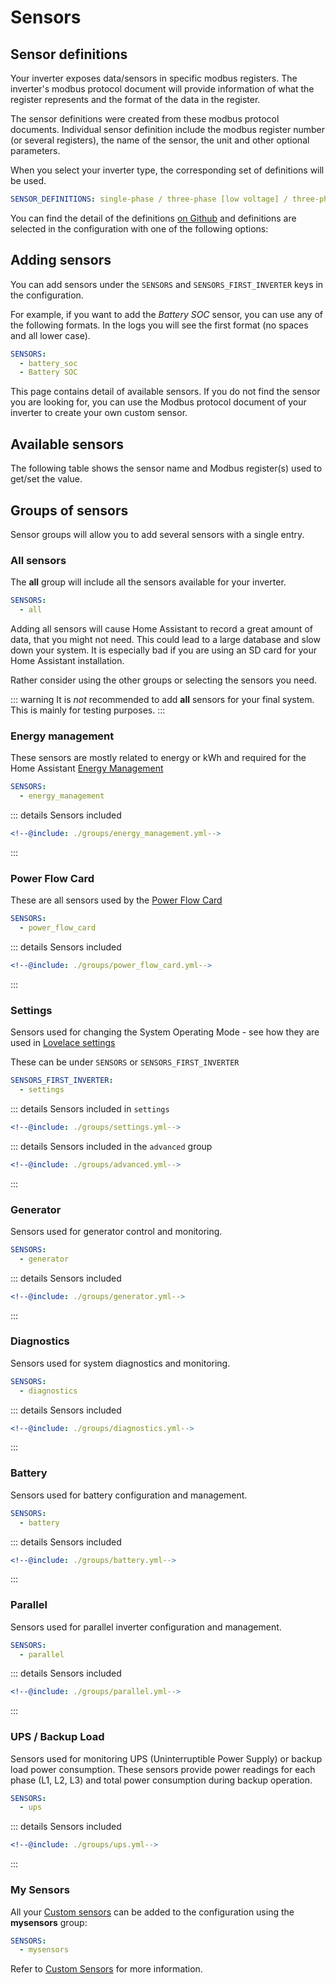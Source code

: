 # Sensors

## Sensor definitions

Your inverter exposes data/sensors in specific modbus registers. The inverter's modbus protocol document will provide information of what the register represents and the format of the data in the register.

The sensor definitions were created from these modbus protocol documents. Individual sensor definition include the modbus register number (or several registers), the name of the sensor, the unit and other optional parameters.

When you select your inverter type, the corresponding set of definitions will be used.

```yaml
SENSOR_DEFINITIONS: single-phase / three-phase [low voltage] / three-phase-hv [high voltage]
```

You can find the detail of the definitions [on Github](https://github.com/kellerza/sunsynk/blob/main/src/sunsynk/definitions) and definitions are selected in the configuration with one of the following options:

## Adding sensors

You can add sensors under the `SENSORS` and `SENSORS_FIRST_INVERTER` keys in the configuration.

For example, if you want to add the *Battery SOC* sensor, you can use any of the following formats. In the logs you will see the first format (no spaces and all lower case).

```yaml
SENSORS:
  - battery_soc
  - Battery SOC
```

This page contains detail of available sensors. If you do not find the sensor you are looking for, you can use the Modbus protocol document of your inverter to create your own custom sensor.

## Available sensors

The following table shows the sensor name and Modbus register(s) used to get/set the value.

<!--@include: ./groups/all.html-->

## Groups of sensors

Sensor groups will allow you to add several sensors with a single entry.

### All sensors

The **all** group will include all the sensors available for your inverter.

```yaml
SENSORS:
  - all
```

Adding all sensors will cause Home Assistant to record a great amount of data, that you might not need. This could lead to a large database and slow down your system. It is especially bad if you are using an SD card for your Home Assistant installation.

Rather consider using the other groups or selecting the sensors you need.

::: warning
It is *not* recommended to add **all** sensors for your final system. This is mainly for testing purposes.
:::

### Energy management

These sensors are mostly related to energy or kWh and required for the Home Assistant [Energy Management](../guide/energy-management)

```yaml
SENSORS:
  - energy_management
```

::: details Sensors included

```yaml
<!--@include: ./groups/energy_management.yml-->
```

:::

### Power Flow Card

These are all sensors used by the [Power Flow Card](../examples/lovelace#sunsynk-power-flow-card)

```yaml
SENSORS:
  - power_flow_card
```

::: details Sensors included

```yaml
<!--@include: ./groups/power_flow_card.yml-->
```

:::

### Settings

Sensors used for changing the System Operating Mode - see how they are used in  [Lovelace settings](../examples/lovelace-settings)

These can be under `SENSORS` or `SENSORS_FIRST_INVERTER`

```yaml
SENSORS_FIRST_INVERTER:
  - settings
```

::: details Sensors included in `settings`

```yaml
<!--@include: ./groups/settings.yml-->
```

::: details Sensors included in the `advanced` group

```yaml
<!--@include: ./groups/advanced.yml-->
```

:::

### Generator

Sensors used for generator control and monitoring.

```yaml
SENSORS:
  - generator
```

::: details Sensors included

```yaml
<!--@include: ./groups/generator.yml-->
```

:::

### Diagnostics

Sensors used for system diagnostics and monitoring.

```yaml
SENSORS:
  - diagnostics
```

::: details Sensors included

```yaml
<!--@include: ./groups/diagnostics.yml-->
```

:::

### Battery

Sensors used for battery configuration and management.

```yaml
SENSORS:
  - battery
```

::: details Sensors included

```yaml
<!--@include: ./groups/battery.yml-->
```

:::

### Parallel

Sensors used for parallel inverter configuration and management.

```yaml
SENSORS:
  - parallel
```

::: details Sensors included

```yaml
<!--@include: ./groups/parallel.yml-->
```

:::

### UPS / Backup Load

Sensors used for monitoring UPS (Uninterruptible Power Supply) or backup load power consumption. These sensors provide power readings for each phase (L1, L2, L3) and total power consumption during backup operation.

```yaml
SENSORS:
  - ups
```

::: details Sensors included

```yaml
<!--@include: ./groups/ups.yml-->
```

:::

### My Sensors

All your [Custom sensors](mysensors) can be added to the configuration using the **mysensors** group:

```yaml
SENSORS:
  - mysensors
```

Refer to [Custom Sensors](mysensors) for more information.
